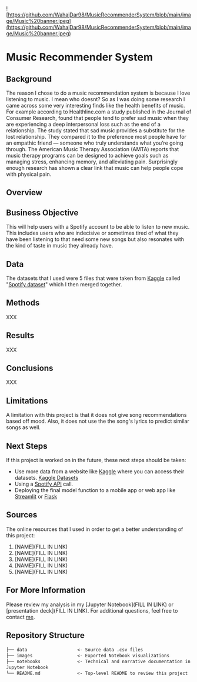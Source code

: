 ![https://github.com/WahajDar98/MusicRecommenderSystem/blob/main/image/Music%20banner.jpeg](https://github.com/WahajDar98/MusicRecommenderSystem/blob/main/image/Music%20banner.jpeg)

# Music Recommender System

## Background
The reason I chose to do a music recommendation system is because I love listening to music. I mean who doesnt? So as I was doing some research I came across some very interesting finds like the health benefits of music. For example according to Healthline.com a study published in the Journal of Consumer Research, found that people tend to prefer sad music when they are experiencing a deep interpersonal loss such as the end of a relationship. The study stated that sad music provides a substitute for the lost relationship. They compared it to the preference most people have for an empathic friend — someone who truly understands what you’re going through. The American Music Therapy Association (AMTA) reports that music therapy programs can be designed to achieve goals such as managing stress, enhancing memory, and alleviating pain. Surprisingly enough research has shown a clear link that music can help people cope with physical pain. 

## Overview


## Business Objective 
This will help users with a Spotify account to be able to listen to new music. This includes users who are indecisive or sometimes tired of what they have been listening to that need some new songs but also resonates with the kind of taste in music they already have. 

## Data
The datasets that I used were 5 files that were taken from [Kaggle](https://www.kaggle.com/) called "[Spotify dataset](https://www.kaggle.com/vatsalmavani/spotify-dataset?select=data)" which I then merged together. 

## Methods
XXX


## Results
XXX


## Conclusions
XXX


## Limitations
A limitation with this project is that it does not give song recommendations based off mood. Also, it does not use the the song's lyrics to predict similar songs as well. 

## Next Steps
If this project is worked on in the future, these next steps should be taken:

- Use more data from a website like [Kaggle](https://www.kaggle.com/) where you can access their datasets. [Kaggle Datasets](https://www.kaggle.com/datasets) 
- Using a [Spotify API](https://developer.spotify.com/documentation/web-api/.) call.
- Deploying the final model function to a mobile app or web app like [Streamlit](https://docs.streamlit.io/) or [Flask](https://flask.palletsprojects.com/en/2.0.x/)

## Sources
The online resources that I used in order to get a better understanding of this project:
1. [NAME](FILL IN LINK) 
2. [NAME](FILL IN LINK)
3. [NAME](FILL IN LINK)
4. [NAME](FILL IN LINK)
5. [NAME](FILL IN LINK)



## For More Information
Please review my analysis in my [Jupyter Notebook](FILL IN LINK) or [presentation deck](FILL IN LINK).
For additional questions, feel free to contact [me](https://www.linkedin.com/in/wahaj-dar-/).


## Repository Structure
```
├── data                   <- Source data .csv files
├── images                 <- Exported Notebook visualizations
├── notebooks              <- Technical and narrative documentation in Jupyter Notebook
└── README.md              <- Top-level README to review this project
```
